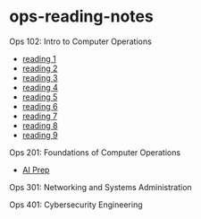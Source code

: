 # ops-reading-notes
Ops 102: Intro to Computer Operations

- [reading 1](ops-102d14-reading01.md)
- [reading 2](ops-102d14-reading02.md)
- [reading 3](ops-102d14-reading03.md)
- [reading 4](ops-102d14-reading04.md)
- [reading 5](ops-102d14-reading05.md)
- [reading 6](ops-102d14-reading06.md)
- [reading 7](ops-102d14-reading07.md)
- [reading 8](ops-102d14-reading08.md)
- [reading 9](ops-102d14-reading09.md)

Ops 201: Foundations of Computer Operations

- [AI Prep](prompt-engineering.md)

Ops 301: Networking and Systems Administration



Ops 401: Cybersecurity Engineering

